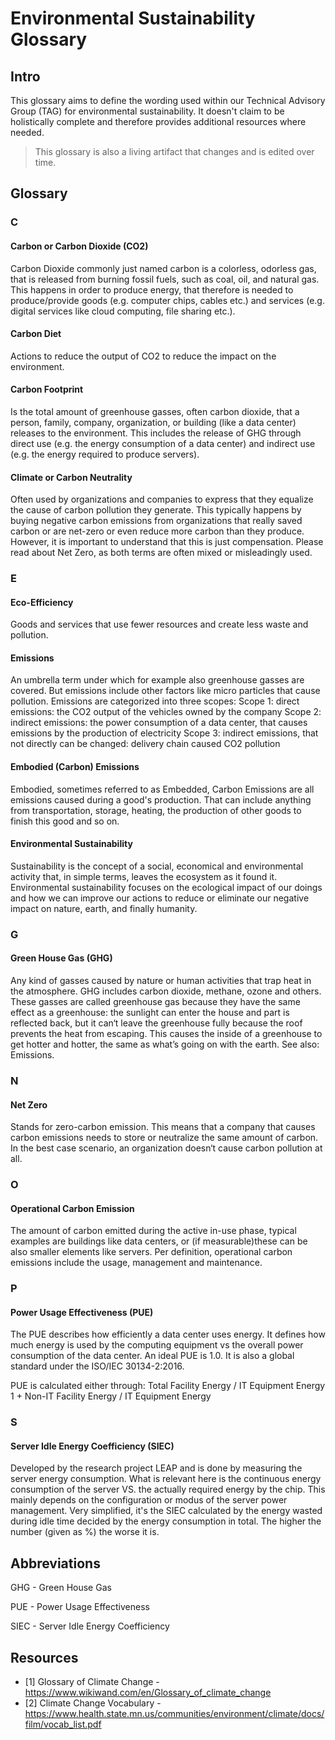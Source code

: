 # Environmental Sustainability Glossary

## Intro

This glossary aims to define the wording used within our Technical Advisory Group (TAG) for environmental sustainability. It doesn't claim to be holistically complete and therefore provides additional resources where needed. 

> This glossary is also a living artifact that changes and is edited over time.

## Glossary

### C

#### **Carbon or Carbon Dioxide (CO2)**

Carbon Dioxide commonly just named carbon is a colorless, odorless gas, that is released from burning fossil fuels, such as coal, oil, and natural gas. 
This happens in order to produce energy, that therefore is needed to produce/provide goods (e.g. computer chips, cables etc.) and services (e.g. digital services like cloud computing, file sharing etc.).

#### **Carbon Diet**

Actions to reduce the output of CO2 to reduce the impact on the environment.


#### **Carbon Footprint**

Is the total amount of greenhouse gasses, often carbon dioxide, that a person, family, company, organization, or building (like a data center) releases to the environment. 
This includes the release of GHG through direct use (e.g. the energy consumption of a data center) and indirect use (e.g. the energy required to produce servers).

#### **Climate or Carbon Neutrality**

Often used by organizations and companies to express that they equalize the cause of carbon pollution they generate. 
This typically happens by buying negative carbon emissions from organizations that really saved carbon or are net-zero or even reduce more carbon than they produce. 
However, it is important to understand that this is just compensation. Please read about Net Zero, as both terms are often mixed or misleadingly used.

### E

#### **Eco-Efficiency**

Goods and services that use fewer resources and create less waste and pollution.

#### **Emissions**

An umbrella term under which for example also greenhouse gasses are covered. But emissions include other factors like micro particles that cause pollution. Emissions are categorized into three scopes:
Scope 1: direct emissions: the CO2 output of the vehicles owned by the company
Scope 2: indirect emissions: the power consumption of a data center, that causes emissions by the production of electricity
Scope 3: indirect emissions, that not directly can be changed: delivery chain caused CO2 pollution


#### **Embodied (Carbon) Emissions**

Embodied, sometimes referred to as Embedded, Carbon Emissions are all emissions caused during a good's production. 
That can include anything from transportation, storage, heating, the production of other goods to finish this good and so on.

#### **Environmental Sustainability**

Sustainability is the concept of a social, economical and environmental activity that, in simple terms, leaves the ecosystem as it found it. 
Environmental sustainability focuses on the ecological impact of our doings and how we can improve our actions to reduce or eliminate our negative impact on nature, earth, and finally humanity.

### G

#### **Green House Gas (GHG)**

Any kind of gasses caused by nature or human activities that trap heat in the atmosphere. GHG includes carbon dioxide, methane, ozone and others. 
These gasses are called greenhouse gas because they have the same effect as a greenhouse: the sunlight can enter the house and part is reflected back, but it can‘t leave the greenhouse fully because the roof prevents the heat from escaping. 
This causes the inside of a greenhouse to get hotter and hotter, the same as what’s going on with the earth. See also: Emissions.

### N

#### **Net Zero**

Stands for zero-carbon emission. This means that a company that causes carbon emissions needs to store or neutralize the same amount of carbon. 
In the best case scenario, an organization doesn‘t cause carbon pollution at all.

### O

#### **Operational Carbon Emission**

The amount of carbon emitted during the active in-use phase, typical examples are buildings like data centers, or (if measurable)these can be also smaller elements like servers. 
Per definition, operational carbon emissions include the usage, management and maintenance.

### P

#### **Power Usage Effectiveness (PUE)**

The PUE describes how efficiently a data center uses energy. It defines how much energy is used by the computing equipment vs the overall power consumption of the data center. 
An ideal PUE is 1.0. It is also a global standard under the ISO/IEC 30134-2:2016.

PUE is calculated either through:
Total Facility Energy / IT Equipment Energy
1 + Non-IT Facility Energy / IT Equipment Energy

### S

#### **Server Idle Energy Coefficiency (SIEC)**

Developed by the research project LEAP and is done by measuring the server energy consumption. What is relevant here is the continuous energy consumption of the server VS. the actually required energy by the chip. 
This mainly depends on the configuration or modus of the server power management. Very simplified, it's the SIEC calculated by the energy wasted during idle time decided by the energy consumption in total. 
The higher the number (given as %) the worse it is.

## Abbreviations

GHG - Green House Gas

PUE - Power Usage Effectiveness

SIEC - Server Idle Energy Coefficiency




## Resources

* [1] Glossary of Climate Change - https://www.wikiwand.com/en/Glossary_of_climate_change
* [2] Climate Change Vocabulary - https://www.health.state.mn.us/communities/environment/climate/docs/film/vocab_list.pdf